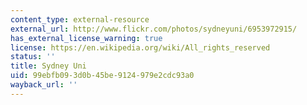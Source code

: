 ```yaml
---
content_type: external-resource
external_url: http://www.flickr.com/photos/sydneyuni/6953972915/
has_external_license_warning: true
license: https://en.wikipedia.org/wiki/All_rights_reserved
status: ''
title: Sydney Uni
uid: 99ebfb09-3d0b-45be-9124-979e2cdc93a0
wayback_url: ''
---
```

